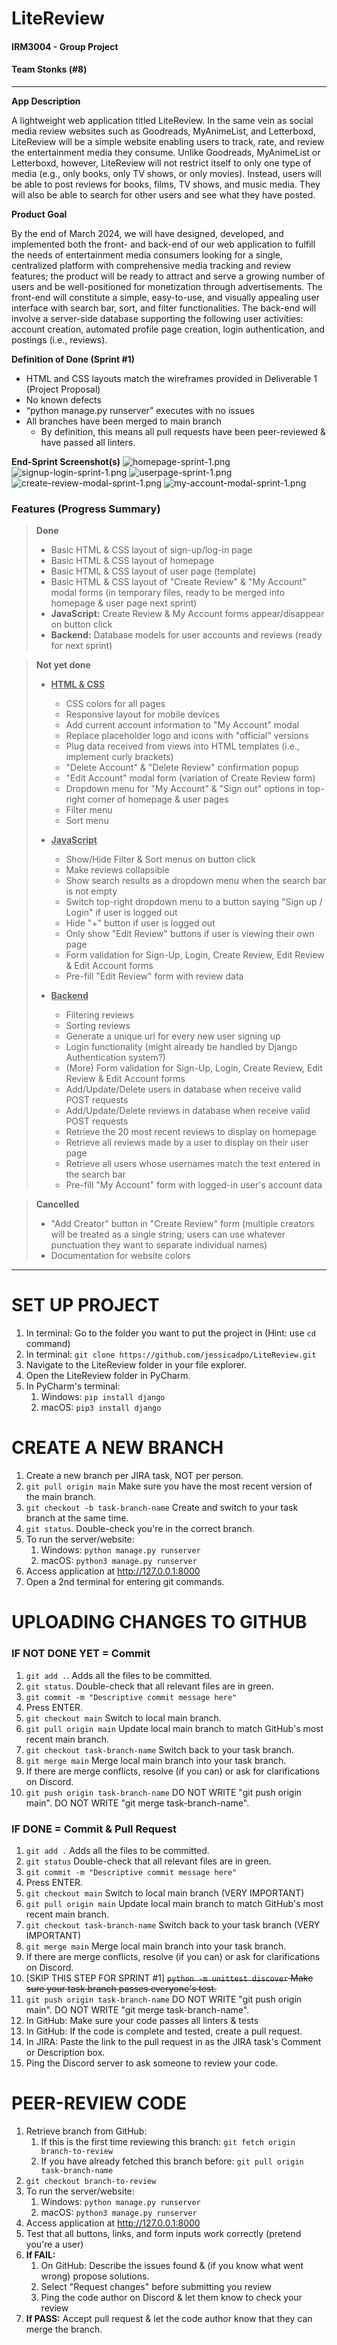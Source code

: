 # LiteReview
#### IRM3004 - Group Project
#### Team Stonks (#8)

---
**App Description**

A lightweight web application titled LiteReview. In the same vein as social media review websites such as Goodreads, MyAnimeList, and Letterboxd, LiteReview will be a simple website enabling users to track, rate, and review the entertainment media they consume. Unlike Goodreads, MyAnimeList or Letterboxd, however, LiteReview will not restrict itself to only one type of media (e.g., only books, only TV shows, or only movies). Instead, users will be able to post reviews for books, films, TV shows, and music media. They will also be able to search for other users and see what they have posted.

**Product Goal**

By the end of March 2024, we will have designed, developed, and implemented both the front- and back-end of our web application to fulfill the needs of entertainment media consumers looking for a single, centralized platform with comprehensive media tracking and review features; the product will be ready to attract and serve a growing number of users and be well-positioned for monetization through advertisements. The front-end will constitute a simple, easy-to-use, and visually appealing user interface with search bar, sort, and filter functionalities. The back-end will involve a server-side database supporting the following user activities: account creation, automated profile page creation, login authentication, and postings (i.e., reviews).

**Definition of Done (Sprint #1)**
- HTML and CSS layouts match the wireframes provided in Deliverable 1 (Project Proposal)
- No known defects
- “python manage.py runserver” executes with no issues
- All branches have been merged to main branch
  - By definition, this means all pull requests have been peer-reviewed & have passed all linters.

**End-Sprint Screenshot(s)**
![homepage-sprint-1.png](screenshots%2Fhomepage-sprint-1.png)
![signup-login-sprint-1.png](screenshots%2Fsignup-login-sprint-1.png)
![userpage-sprint-1.png](screenshots%2Fuserpage-sprint-1.png)
![create-review-modal-sprint-1.png](screenshots%2Fcreate-review-modal-sprint-1.png)
![my-account-modal-sprint-1.png](screenshots%2Fmy-account-modal-sprint-1.png)

### Features (Progress Summary)
> **Done**
> - Basic HTML & CSS layout of sign-up/log-in page
> - Basic HTML & CSS layout of homepage
> - Basic HTML & CSS layout of user page (template)
> - Basic HTML & CSS layout of "Create Review" & "My Account" modal forms (in temporary files, ready to be merged into homepage & user page next sprint)
> - **JavaScript:** Create Review & My Account forms appear/disappear on button click
> - **Backend:** Database models for user accounts and reviews (ready for next sprint)

> **Not yet done**
> - <u>**HTML & CSS**</u>
>   - CSS colors for all pages
>   - Responsive layout for mobile devices
>   - Add current account information to "My Account" modal
>   - Replace placeholder logo and icons with "official" versions
>   - Plug data received from views into HTML templates (i.e., implement curly brackets)
>   - "Delete Account" & "Delete Review" confirmation popup
>   - "Edit Account" modal form (variation of Create Review form)
>   - Dropdown menu for "My Account" & "Sign out" options in top-right corner of homepage & user pages
>   - Filter menu
>   - Sort menu
> - <u>**JavaScript**</u>
>   - Show/Hide Filter & Sort menus on button click
>   - Make reviews collapsible
>   - Show search results as a dropdown menu when the search bar is not empty
>   - Switch top-right dropdown menu to a button saying "Sign up / Login" if user is logged out
>   - Hide "+" button if user is logged out
>   - Only show "Edit Review" buttons if user is viewing their own page
>   - Form validation for Sign-Up, Login, Create Review, Edit Review & Edit Account forms
>   - Pre-fill "Edit Review" form with review data
>   
> - <u>**Backend**</u>
>   - Filtering reviews
>   - Sorting reviews
>   - Generate a unique url for every new user signing up
>   - Login functionality (might already be handled by Django Authentication system?)
>   - (More) Form validation for Sign-Up, Login, Create Review, Edit Review & Edit Account forms
>   - Add/Update/Delete users in database when receive valid POST requests
>   - Add/Update/Delete reviews in database when receive valid POST requests
>   - Retrieve the 20 most recent reviews to display on homepage
>   - Retrieve all reviews made by a user to display on their user page
>   - Retrieve all users whose usernames match the text entered in the search bar
>   - Pre-fill "My Account" form with logged-in user's account data

> **Cancelled**
> - "Add Creator" button in "Create Review" form (multiple creators will be treated as a single string; users can use whatever punctuation they want to separate individual names)
> - Documentation for website colors

---
# SET UP PROJECT
1. In terminal: Go to the folder you want to put the project in (Hint: use `cd` command)
2. In terminal: `git clone https://github.com/jessicadpo/LiteReview.git`
3. Navigate to the LiteReview folder in your file explorer.
4. Open the LiteReview folder in PyCharm.
5. In PyCharm's terminal:
   1. Windows: `pip install django`
   2. macOS: `pip3 install django`

# CREATE A NEW BRANCH
1. Create a new branch per JIRA task, NOT per person.
2. `git pull origin main` Make sure you have the most recent version of the main branch.
3. `git checkout -b task-branch-name` Create and switch to your task branch at the same time.
4. `git status`. Double-check you're in the correct branch.
5. To run the server/website:
   1. Windows: `python manage.py runserver`
   2. macOS: `python3 manage.py runserver`
6. Access application at http://127.0.0.1:8000
7. Open a 2nd terminal for entering git commands.

# UPLOADING CHANGES TO GITHUB
### IF NOT DONE YET = Commit
1. `git add .`. Adds all the files to be committed.
2. `git status`. Double-check that all relevant files are in green.
3. `git commit -m "Descriptive commit message here"`
4. Press ENTER.
5. `git checkout main` Switch to local main branch.
6. `git pull origin main` Update local main branch to match GitHub's most recent main branch.
7. `git checkout task-branch-name` Switch back to your task branch.
8. `git merge main` Merge local main branch into your task branch.
9. If there are merge conflicts, resolve (if you can) or ask for clarifications on Discord.
10. `git push origin task-branch-name` DO NOT WRITE "git push origin main". DO NOT WRITE "git merge task-branch-name".

### IF DONE = Commit & Pull Request
1. `git add .` Adds all the files to be committed.
2. `git status` Double-check that all relevant files are in green.
3. `git commit -m "Descriptive commit message here"`
4. Press ENTER.
5. `git checkout main` Switch to local main branch (VERY IMPORTANT)
6. `git pull origin main` Update local main branch to match GitHub's most recent main branch.
7. `git checkout task-branch-name` Switch back to your task branch (VERY IMPORTANT)
8. `git merge main` Merge local main branch into your task branch.
9. If there are merge conflicts, resolve (if you can) or ask for clarifications on Discord.
10. [SKIP THIS STEP FOR SPRINT #1] ~~`python -m unittest discover` Make sure your task branch passes everyone's test.~~
11. `git push origin task-branch-name` DO NOT WRITE "git push origin main". DO NOT WRITE "git merge task-branch-name".
12. In GitHub: Make sure your code passes all linters & tests
13. In GitHub: If the code is complete and tested, create a pull request.
14. In JIRA: Paste the link to the pull request in as the JIRA task's Comment or Description box.
15. Ping the Discord server to ask someone to review your code.

# PEER-REVIEW CODE
1. Retrieve branch from GitHub:
   1. If this is the first time reviewing this branch: `git fetch origin branch-to-review`
   2. If you have already fetched this branch before: `git pull origin task-branch-name`
2. `git checkout branch-to-review`
3. To run the server/website:
   1. Windows: `python manage.py runserver`
   2. macOS: `python3 manage.py runserver`
4. Access application at http://127.0.0.1:8000
5. Test that all buttons, links, and form inputs work correctly (pretend you're a user)
6. **If FAIL:**
   1. On GitHub: Describe the issues found & (if you know what went wrong) propose solutions.
   2. Select "Request changes" before submitting you review
   3. Ping the code author on Discord & let them know to check your review
7. **If PASS:** Accept pull request & let the code author know that they can merge the branch.